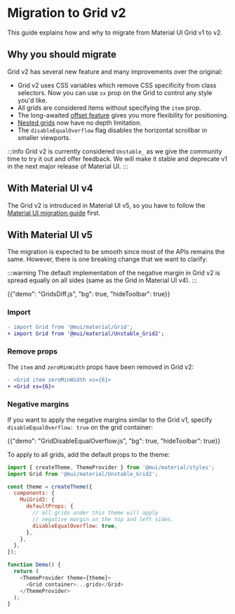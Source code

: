 # Migration to Grid v2

<p class="description">This guide explains how and why to migrate from Material UI Grid v1 to v2.</p>

## Why you should migrate

Grid v2 has several new feature and many improvements over the original:

- Grid v2 uses CSS variables which remove CSS specificity from class selectors. 
Now you can use `sx` prop on the Grid to control any style you'd like.
- All grids are considered items without specifying the `item` prop.
- The long-awaited [offset feature](/material-ui/react-grid2/#offset) gives you more flexibility for positioning.
- [Nested grids](/material-ui/react-grid2/#nested-grid) now have no depth limitation.
- The `disableEqualOverflow` flag disables the horizontal scrollbar in smaller viewports.

:::info
Grid v2 is currently considered `Unstable_` as we give the community time to try it out and offer feedback. 
We will make it stable and deprecate v1 in the next major release of Material UI.
:::

## With Material UI v4

The Grid v2 is introduced in Material UI v5, so you have to follow the [Material UI migration guide](/material-ui/migration/migration-v4/) first.

## With Material UI v5

The migration is expected to be smooth since most of the APIs remains the same. However, there is one breaking change that we want to clarify:

:::warning
The default implementation of the negative margin in Grid v2 is spread equally on all sides (same as the Grid in Material UI v4).
:::

{{"demo": "GridsDiff.js", "bg": true, "hideToolbar": true}}

### Import

```diff
- import Grid from '@mui/material/Grid';
+ import Grid from '@mui/material/Unstable_Grid2';
```

### Remove props

The `item` and `zeroMinWidth` props have been removed in Grid v2:

```diff
- <Grid item zeroMinWidth xs={6}>
+ <Grid xs={6}>
```

### Negative margins

If you want to apply the negative margins similar to the Grid v1, specify `disableEqualOverflow: true` on the grid container:

{{"demo": "GridDisableEqualOverflow.js", "bg": true, "hideToolbar": true}}

To apply to all grids, add the default props to the theme:

```js
import { createTheme, ThemeProvider } from '@mui/material/styles';
import Grid from '@mui/material/Unstable_Grid2';

const theme = createTheme({
  components: {
    MuiGrid2: {
      defaultProps: {
        // all grids under this theme will apply
        // negative margin on the top and left sides.
        disableEqualOverflow: true,
      },
    },
  },
});

function Demo() {
  return (
    <ThemeProvider theme={theme}>
      <Grid container>...grids</Grid>
    </ThemeProvider>
  );
}
```
